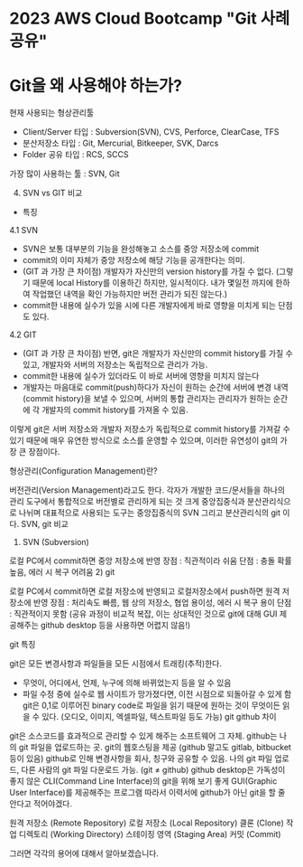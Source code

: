 # 2023 AWS Cloud Bootcamp "Git 사례공유"

# Git을 왜 사용해야 하는가?
현재 사용되는 형상관리툴
- Client/Server 타입 : Subversion(SVN), CVS, Perforce, ClearCase, TFS
- 분산저장소 타입 : Git, Mercurial, Bitkeeper, SVK, Darcs
- Folder 공유 타입 : RCS, SCCS

가장 많이 사용하는 툴 : SVN, Git

4. SVN vs GIT 비교

- 특징

4.1 SVN
 - SVN은 보통 대부분의 기능을 완성해놓고 소스를 중앙 저장소에 commit
 - commit의 이미 자체가 중앙 저장소에 해당 기능을 공개한다는 의미.
 - (GIT 과 가장 큰 차이점) 개발자가 자신만의 version history를 가질 수 없다. (그렇기 때문에 local History를 이용하긴 하지만, 일시적이다. 내가 몇일전 까지에 한하여 작업했던 내역을 확인 가능하지만 버전 관리가 되진 않는다.)
 - commit한 내용에 실수가 있을 시에 다른 개발자에게 바로 영향을 미치게 되는 단점도 있다.

4.2 GIT
 - (GIT 과 가장 큰 차이점) 반면, git은 개발자가 자신만의 commit history를 가질 수 있고, 개발자와 서버의 저장소는 독립적으로 관리가 가능.
 - commit한 내용에 실수가 있더라도 이 바로 서버에 영향을 미치지 않는다
 - 개발자는 마음대로 commit(push)하다가 자신이 원하는 순간에 서버에 변경 내역(commit history)을 보낼 수 있으며, 서버의 통합 관리자는 관리자가 원하는 순간에 각 개발자의 commit history를 가져올 수 있음.

이렇게 git은 서버 저장소와 개발자 저장소가 독립적으로 commit history를 가져갈 수 있기 때문에 매우 유연한 방식으로 소스를 운영할 수 있으며, 이러한 유연성이 git의 가장 큰 장점이다.

형상관리(Configuration Management)란?

버전관리(Version Management)라고도 한다.
각자가 개발한 코드/문서들을 하나의 관리 도구에서 통합적으로 버전별로 관리하게 되는 것
크게 중앙집중식과 분산관리식으로 나뉘며
대표적으로 사용되는 도구는 중앙집중식의 SVN 그리고 분산관리식의 git 이다.
SVN, git 비교

1) SVN (Subversion)

로컬 PC에서 commit하면 중앙 저장소에 반영
장점 : 직관적이라 쉬움
단점 : 충돌 확률 높음, 에러 시 복구 어려움
2) git

로컬 PC에서 commit하면 로컬 저장소에 반영되고 로컬저장소에서 push하면 원격 저장소에 반영
장점 : 처리속도 빠름, 웹 상의 저장소, 협업 용이성, 에러 시 복구 용이
단점 : 직관적이지 못함 (공유 과정이 비교적 복잡, 이는 상대적인 것으로 git에 대해 GUI 제공해주는 github desktop 등을 사용하면 어렵지 않음!)

git 특징

git은 모든 변경사항과 파일들을 모든 시점에서 트래킹(추적)한다.
- 무엇이, 어디에서, 언제, 누구에 의해 바뀌었는지 등을 알 수 있음
- 파일 수정 중에 실수로 웹 사이트가 망가졌다면, 이전 시점으로 되돌아갈 수 있게 함
git은 0,1로 이루어진 binary code로 파일을 읽기 때문에 원하는 것이 무엇이든 읽을 수 있다. (오디오, 이미지, 엑셀파일, 텍스트파일 등도 가능)
git github 차이

git은 소스코드를 효과적으로 관리할 수 있게 해주는 소프트웨어 그 자체.
github는 나의 git 파일을 업로드하는 곳. git의 웹호스팅을 제공 (github 말고도 gitlab, bitbucket 등이 있음)
github로 인해 변경사항을 회사, 칭구와 공유할 수 있음. 나의 git 파일 업로드, 다른 사람의 git 파일 다운로드 가능. (git ≠ github)
github desktop은 가독성이 좋지 않은 CLI(Command Line Interface)의 git을 위해 보기 좋게 GUI(Graphic User Interface)를 제공해주는 프로그램
따라서 이력서에 github가 아닌 git을 할 줄 안다고 적어야겠다.

원격 저장소 (Remote Repository)
로컬 저장소 (Local Repository)
클론 (Clone)
작업 디렉토리 (Working Directory)
스테이징 영역 (Staging Area)
커밋 (Commit)
 
 
그러면 각각의 용어에 대해서 알아보겠습니다.
